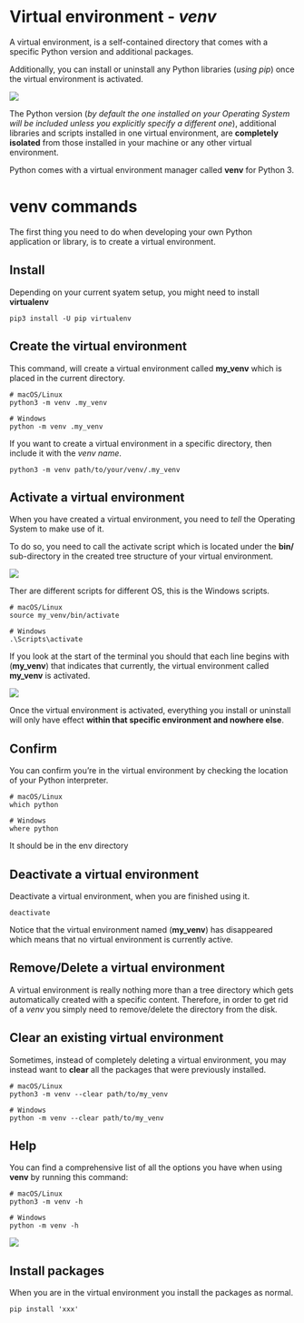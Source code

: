 # Virtual environment - *venv*
A virtual environment, is a self-contained directory that comes with a specific Python version and additional packages.

Additionally, you can install or uninstall any Python libraries (*using pip*) once the virtual environment is activated.

![](./image/virtualenv.png)

The Python version (*by default the one installed on your Operating System will be included unless you explicitly specify a different one*), additional libraries and scripts installed in one virtual environment, are **completely isolated** from those installed in your machine or any other virtual environment.

Python comes with a virtual environment manager called **venv** for Python 3.

# venv commands
The first thing you need to do when developing your own Python application or library, is to create a virtual environment.

## Install 
Depending on your current syatem setup, you might need to install **virtualenv**

```
pip3 install -U pip virtualenv
```

## Create the virtual environment
This command, will create a virtual environment called **my_venv** which is placed in the current directory.

```
# macOS/Linux
python3 -m venv .my_venv

# Windows
python -m venv .my_venv
```

If you want to create a virtual environment in a specific directory, then include it with the *venv name*.

```
python3 -m venv path/to/your/venv/.my_venv
```

## Activate a virtual environment
When you have created a virtual environment, you need to *tell* the Operating System to make use of it.

To do so, you need to call the activate script which is located under the **bin/** sub-directory in the created tree structure of your virtual environment.

![](./image/venv_script.jpg)

Ther are different scripts for different OS, this is the Windows scripts.

```
# macOS/Linux
source my_venv/bin/activate

# Windows
.\Scripts\activate
```

If you look at the start of the terminal you should that each line begins with (**my_venv**) that indicates that currently, the virtual environment called **my_venv** is activated.

![](./image/vevn_cmd.jpg)

Once the virtual environment is activated, everything you install or uninstall will only have effect **within that specific environment and nowhere else**.

## Confirm
You can confirm you’re in the virtual environment by checking the location of your Python interpreter.

```
# macOS/Linux
which python

# Windows
where python
```

It should be in the env directory


##  Deactivate a virtual environment
Deactivate a virtual environment, when you are finished using it.

```
deactivate
```

Notice that the virtual environment named (**my_venv**) has disappeared which means that no virtual environment is currently active.

## Remove/Delete a virtual environment
A virtual environment is really nothing more than a tree directory which gets automatically created with a specific content. Therefore, in order to get rid of a *venv* you simply need to remove/delete the directory from the disk.


## Clear an existing virtual environment
Sometimes, instead of completely deleting a virtual environment, you may instead want to **clear** all the packages that were previously installed.

```
# macOS/Linux
python3 -m venv --clear path/to/my_venv

# Windows
python -m venv --clear path/to/my_venv
```

## Help
You can find a comprehensive list of all the options you have when using **venv** by running this command:

```
# macOS/Linux
python3 -m venv -h

# Windows
python -m venv -h
```

![](./image/venv_help.jpg)

## Install packages
When you are in the virtual environment you install the packages as normal.

```
pip install 'xxx'
```
